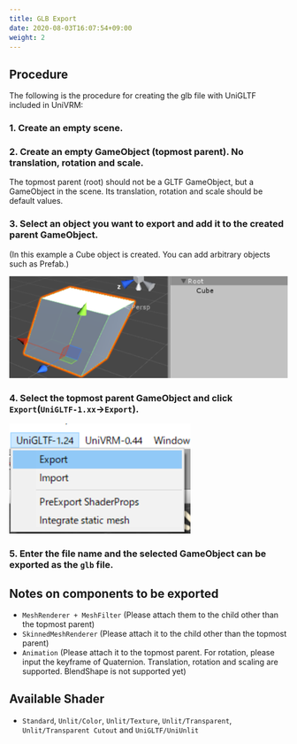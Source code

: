 ```yaml
---
title: GLB Export
date: 2020-08-03T16:07:54+09:00
weight: 2
---
```


## Procedure

The following is the procedure for creating the glb file with UniGLTF included in UniVRM:

### 1. Create an empty scene.


### 2. Create an empty GameObject (topmost parent). No translation, rotation and scale.

The topmost parent (root) should not be a GLTF GameObject, but a GameObject in the scene. 
Its translation, rotation and scale should be default values.

### 3. Select an object you want to export and add it to the created parent GameObject.
(In this example a Cube object is created. You can add arbitrary objects such as Prefab.)

![image](/images/wiki/root_cube.png)

### 4. Select the topmost parent GameObject and click `Export`(`UniGLTF-1.xx`->`Export`).

![image](/images/wiki/menu_unigltf_export.png)

### 5. Enter the file name and the selected GameObject can be exported as the `glb` file. 

## Notes on components to be exported 

* `MeshRenderer + MeshFilter` (Please attach them to the child other than the topmost parent)
* `SkinnedMeshRenderer` (Please attach it to the child other than the topmost parent)
* `Animation` (Please attach it to the topmost parent. For rotation, please input the keyframe of Quaternion. Translation, rotation and scaling are supported. BlendShape is not supported yet)

## Available Shader

* `Standard`, `Unlit/Color`, `Unlit/Texture`, `Unlit/Transparent`, `Unlit/Transparent Cutout` and `UniGLTF/UniUnlit`
